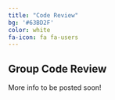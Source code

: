 ```yaml
---
title: "Code Review"
bg: '#63BD2F'
color: white
fa-icon: fa fa-users
---
```


## Group Code Review

More info to be posted soon!